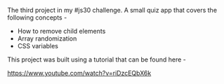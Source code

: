 The third project in my #js30 challenge. A small quiz app that covers the following concepts -

- How to remove child elements
- Array randomization
- CSS variables

This project was built using a tutorial that can be found here -

https://www.youtube.com/watch?v=riDzcEQbX6k
